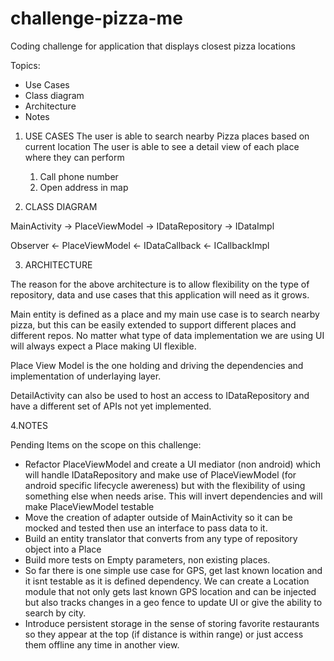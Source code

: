 # challenge-pizza-me
Coding challenge for application that displays closest pizza locations

Topics:
* Use Cases
* Class diagram
* Architecture
* Notes

1. USE CASES
The user is able to search nearby Pizza places based on current location
The user is able to see a detail view of each place where they can perform
   1. Call phone number
   2. Open address in map
   
2. CLASS DIAGRAM

MainActivity -> PlaceViewModel -> IDataRepository -> IDataImpl

Observer    <- PlaceViewModel <- IDataCallback <-  ICallbackImpl
                
3. ARCHITECTURE

The reason for the above architecture is to allow flexibility on the type of 
repository, data and use cases that this application will need as it grows.

Main entity is defined as a place and my main use case is to search nearby pizza, 
but this can be easily extended to support different places and different repos.
No matter what type of data implementation we are using UI will always expect a Place
making UI flexible.

Place View Model is the one holding and driving the dependencies and implementation
of underlaying layer.

DetailActivity can also be used to host an access to IDataRepository and have a
different set of APIs not yet implemented. 

4.NOTES

Pending Items on the scope on this challenge:
 - Refactor PlaceViewModel and create a UI mediator (non android) which
   will handle IDataRepository and make use of PlaceViewModel (for android specific 
   lifecycle awereness) but with the flexibility of using something else when 
   needs arise. This will invert dependencies and will make PlaceViewModel testable
 - Move the creation of adapter outside of MainActivity so it can be mocked and tested
   then use an interface to pass data to it.
 - Build an entity translator that converts from any type of repository object into a Place
 - Build more tests on Empty parameters, non existing places.
 - So far there is one simple use case for GPS, get last known location and it isnt 
   testable as it is defined dependency. We can create a Location module that not only gets 
   last known GPS location and can be injected but also tracks changes in a geo fence to 
   update UI or give the ability to search by city.
 - Introduce persistent storage in the sense of storing favorite restaurants so they appear
   at the top (if distance is within range) or just access them offline any time in another
   view.
 
   

